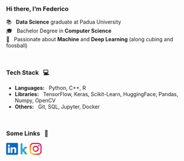 ### Hi there, I’m Federico &nbsp;	
:books: &nbsp; __Data Science__ graduate at Padua University  
:mortar_board: &nbsp; Bachelor Degree in __Computer Science__  
:call_me_hand: &nbsp; Passionate about __Machine__ and __Deep Learning__ (along cubing and foosball)  

<br/>

### Tech Stack &nbsp; :computer:  
- __Languages:__ &nbsp; Python, C++, R
- __Libraries:__ &nbsp; TensorFlow, Keras, Scikit-Learn, HuggingFace, Pandas, Numpy, OpenCV  
- __Others:__ &nbsp; Git, SQL, Jupyter, Docker  

<br/>

### Some Links &nbsp; :peacock:

<a href="https://www.linkedin.com/in/federico-chiarello/">
    <img height="32" align="left" alt="LinkedIn" src="img/linkedin.png" />
</a>

<a href="https://www.kaggle.com/federicochiarello">
    <img height="32" align="left" alt="Kaggle" src="img/kaggle.png" />
</a>

<a href="https://www.instagram.com/federico_chiarello_">
    <img height="32" align="left" alt="Instagram" src="img/instagram.png" />
</a>


<!---
federicochiarello/federicochiarello is a ✨ special ✨ repository because its `README.md` (this file) appears on your GitHub profile.
You can click the Preview link to take a look at your changes.
--->
